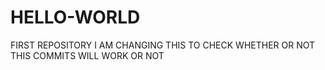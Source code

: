 # HELLO-WORLD
FIRST REPOSITORY 
I AM CHANGING THIS TO CHECK WHETHER OR NOT THIS COMMITS WILL WORK OR NOT
